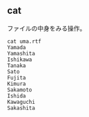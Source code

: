 ## cat

ファイルの中身をみる操作。

```
cat uma.rtf
Yamada
Yamashita
Ishikawa
Tanaka
Sato
Fujita
Kimura
Sakamoto
Ishida
Kawaguchi
Sakashita
```
